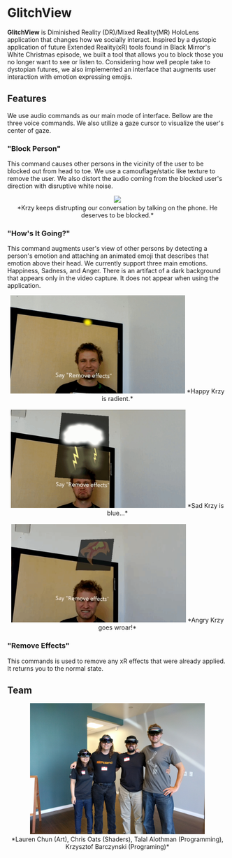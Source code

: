 # GlitchView

**GlitchView** is Diminished Reality (DR)/Mixed Reality(MR) HoloLens application that changes how we socially interact. Inspired by a dystopic application of future Extended Reality(xR) tools found in Black Mirror's White Christmas episode, we built a tool that allows you to block those you no longer want to see or listen to. Considering how well people take to dystopian futures, we also implemented an interface that augments user interaction with emotion expressing emojis.

## Features
We use audio commands as our main mode of interface. Bellow are the three voice commands. We also utilize a gaze cursor to visualize the user's center of gaze.
### "Block Person"
This command causes other persons in the vicinity of the user to be blocked out from head to toe. We use a camouflage/static like texture to remove the user. We also distort the audio coming from the blocked user's direction with disruptive white noise.

<center>
<img src="RMresources/block_krys.gif" width="600">
<br>
*Krzy keeps distrupting our conversation by talking on the phone. He deserves to be blocked.*
</center>

### "How's It Going?"
This command augments user's view of other persons by detecting a person's emotion and attaching an animated emoji that describes that emotion above their head. We currently support three main emotions. Happiness, Sadness, and Anger. There is an artifact of a dark background that appears only in the video capture. It does not appear when using the application.
<center>
<img src="RMresources/happy_krys.gif" width="400">
*Happy Krzy is radient.*
<br>
<br>
<img src="RMresources/sad_krys.gif" width="400">
*Sad Krzy is blue...*
<br>
<br>
<img src="RMresources/angry_krys.gif" width="400">
*Angry Krzy goes wroar!*
</center>

### "Remove Effects"
This commands is used to remove any xR effects that were already applied. It returns you to the normal state.

## Team

<center>

<img src="RMresources/team_pic.jpg" width="400">
<br>
*Lauren Chun (Art), Chris Oats (Shaders), Talal Alothman (Programming), Krzysztof Barczynski (Programing)*
</center>

